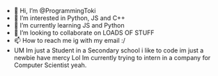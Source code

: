 - 👋 Hi, I’m @ProgrammingToki
- 👀 I’m interested in Python, JS and C++ 
- 🌱 I’m currently learning JS and Python 
- 💞️ I’m looking to collaborate on LOADS OF STUFF
- 📫 How to reach me ig with my email :/ 
- UM Im just a Student in a Secondary school i like to code im just a newbie have mercy Lol Im currently trying to intern in a company for Computer Scientist yeah. 

<!---
ProgrammingToki/ProgrammingToki is a ✨ special ✨ repository because its `README.md` (this file) appears on your GitHub profile.
You can click the Preview link to take a look at your changes.
--->
